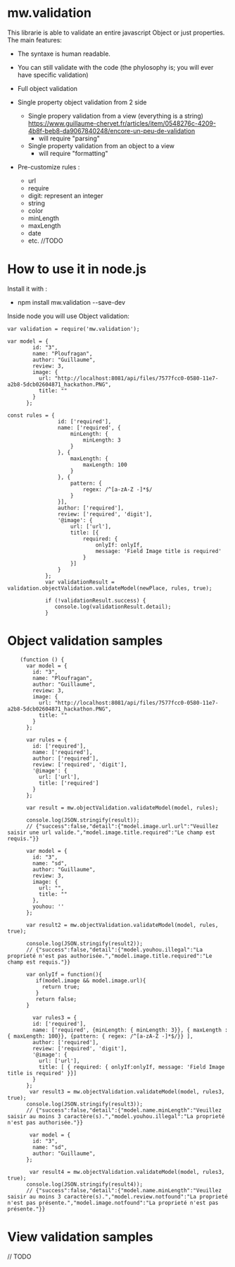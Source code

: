 # mw.validation

This librarie is able to validate an entire javascript Object or just properties. The main features:
- The syntaxe is human readable.
- You can still validate with the code (the phylosophy is; you will ever have specific validation)
- Full object validation
- Single property object validation from 2 side
    - Single propery validation from a view (everything is a string) https://www.guillaume-chervet.fr/articles/item/0548276c-4209-4b8f-beb8-da9067840248/encore-un-peu-de-validation
        - will require "parsing"
    - Single property validation from an object to a view
        - will require "formatting"

- Pre-customize rules :
    - url
    - require
    - digit: represent an integer
    - string 
    - color
    - minLength
    - maxLength
    - date
    - etc. //TODO

# How to use it in node.js

Install it with : 
- npm install mw.validation --save-dev

Inside node you will use Object validation:

```
var validation = require('mw.validation');

var model = {
        id: "3",
        name: "Ploufragan",
        author: "Guillaume",
        review: 3,
        image: {
          url: "http://localhost:8081/api/files/7577fcc0-0580-11e7-a2b8-5dcb02604871_hackathon.PNG",
          title: ""
        }
      };

const rules = {
                id: ['required'],
                name: ['required', {
                    minLength: {
                        minLength: 3
                    }
                }, {
                    maxLength: {
                        maxLength: 100
                    }
                }, {
                    pattern: {
                        regex: /^[a-zA-Z -]*$/
                    }
                }],
                author: ['required'],
                review: ['required', 'digit'],
                '@image': {
                    url: ['url'],
                    title: [{
                        required: {
                            onlyIf: onlyIf,
                            message: 'Field Image title is required'
                        }
                    }]
                }
            };
            var validationResult = validation.objectValidation.validateModel(newPlace, rules, true);

            if (!validationResult.success) {
               console.log(validationResult.detail);
            }
```

# Object validation samples

```
    (function () {
      var model = {
        id: "3",
        name: "Ploufragan",
        author: "Guillaume",
        review: 3,
        image: {
          url: "http://localhost:8081/api/files/7577fcc0-0580-11e7-a2b8-5dcb02604871_hackathon.PNG",
          title: ""
        }
      };

      var rules = {
        id: ['required'],
        name: ['required'],
        author: ['required'],
        review: ['required', 'digit'],
        '@image': {
          url: ['url'],
          title: ['required']
        }
      };

      var result = mw.objectValidation.validateModel(model, rules);

      console.log(JSON.stringify(result));
      // {"success":false,"detail":{"model.image.url.url":"Veuillez saisir une url valide.","model.image.title.required":"Le champ est requis."}}

      var model = {
        id: "3",
        name: "sd",
        author: "Guillaume",
        review: 3,
        image: {
          url: "",
          title: ""
        },
        youhou: ''
      };

      var result2 = mw.objectValidation.validateModel(model, rules, true);

      console.log(JSON.stringify(result2));
      // {"success":false,"detail":{"model.youhou.illegal":"La proprieté n'est pas authorisée.","model.image.title.required":"Le champ est requis."}}

      var onlyIf = function(){
         if(model.image && model.image.url){
           return true;
         }
         return false;
      }

        var rules3 = {
        id: ['required'],
        name: ['required', {minLength: { minLength: 3}}, { maxLength : { maxLength: 100}}, {pattern: { regex: /^[a-zA-Z -]*$/}} ],
        author: ['required'],
        review: ['required', 'digit'],
        '@image': {
          url: ['url'],
          title: [ { required: { onlyIf:onlyIf, message: 'Field Image title is required' }}]
        }
      };
       var result3 = mw.objectValidation.validateModel(model, rules3, true);
      console.log(JSON.stringify(result3));
      // {"success":false,"detail":{"model.name.minLength":"Veuillez saisir au moins 3 caractère(s).","model.youhou.illegal":"La proprieté n'est pas authorisée."}}

       var model = {
        id: "3",
        name: "sd",
        author: "Guillaume",
      };

       var result4 = mw.objectValidation.validateModel(model, rules3, true);
      console.log(JSON.stringify(result4));
      // {"success":false,"detail":{"model.name.minLength":"Veuillez saisir au moins 3 caractère(s).","model.review.notfound":"La proprieté n'est pas présente.","model.image.notfound":"La proprieté n'est pas présente."}}

```

# View validation samples

// TODO